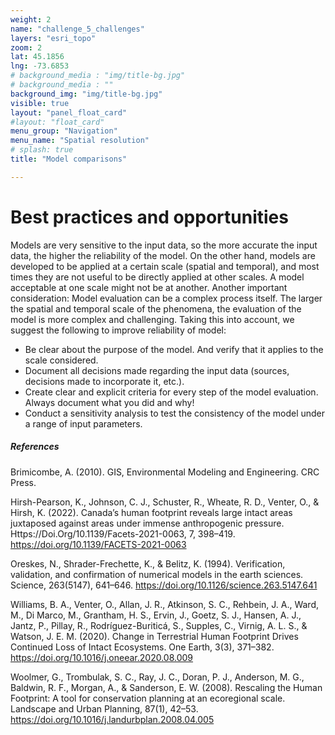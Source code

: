 ```yaml
---
weight: 2
name: "challenge_5_challenges"
layers: "esri_topo"
zoom: 2
lat: 45.1856
lng: -73.6853
# background_media : "img/title-bg.jpg" 
# background_media : "" 
background_img: "img/title-bg.jpg" 
visible: true
layout: "panel_float_card"
#layout: "float_card"
menu_group: "Navigation"
menu_name: "Spatial resolution"
# splash: true
title: "Model comparisons"

---
```



# Best practices and opportunities

Models are very sensitive to the input data, so the more accurate the input data, the higher the reliability of the model. On the other hand, models are developed to be applied at a certain scale (spatial and temporal), and most times they are not useful to be directly applied at other scales. A model acceptable at one scale might not be at another. Another important consideration: Model evaluation can be a complex process itself. The larger the spatial and temporal scale of the phenomena, the evaluation of the model is more complex and challenging. 
Taking this into account, we suggest the following to improve reliability of model:
* Be clear about the purpose of the model. And verify that it applies to the scale considered. 
* Document all decisions made regarding the input data (sources, decisions made to incorporate it, etc.).
* Create clear and explicit criteria for every step of the model evaluation. Always document what you did and why!
* Conduct a sensitivity analysis to test the consistency of the model under a range of input parameters.

##### References
<div>
Brimicombe, A. (2010). GIS, Environmental Modeling and Engineering. CRC Press.

Hirsh-Pearson, K., Johnson, C. J., Schuster, R., Wheate, R. D., Venter, O., & Hirsh, K. (2022). Canada’s human footprint reveals large intact areas juxtaposed against areas under immense anthropogenic pressure. Https://Doi.Org/10.1139/Facets-2021-0063, 7, 398–419. https://doi.org/10.1139/FACETS-2021-0063

Oreskes, N., Shrader-Frechette, K., & Belitz, K. (1994). Verification, validation, and confirmation of numerical models in the earth sciences. Science, 263(5147), 641–646. https://doi.org/10.1126/science.263.5147.641

Williams, B. A., Venter, O., Allan, J. R., Atkinson, S. C., Rehbein, J. A., Ward, M., Di Marco, M., Grantham, H. S., Ervin, J., Goetz, S. J., Hansen, A. J., Jantz, P., Pillay, R., Rodríguez-Buriticá, S., Supples, C., 
Virnig, A. L. S., & Watson, J. E. M. (2020). Change in Terrestrial Human Footprint Drives Continued Loss of Intact Ecosystems. One Earth, 3(3), 371–382. https://doi.org/10.1016/j.oneear.2020.08.009

Woolmer, G., Trombulak, S. C., Ray, J. C., Doran, P. J., Anderson, M. G., Baldwin, R. F., Morgan, A., &    Sanderson, E. W. (2008). Rescaling the Human Footprint: A tool for conservation planning at an ecoregional scale. Landscape and Urban Planning, 87(1), 42–53. https://doi.org/10.1016/j.landurbplan.2008.04.005
</div>